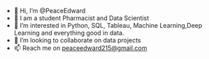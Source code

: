 - 👋 Hi, I’m @PeaceEdward
- 👀 I am a student Pharmacist and Data Scientist
- 🌱 I’m interested in Python, SQL, Tableau, Machine Learning,Deep Learning and everything good in data.
- 💞️ I’m looking to collaborate on data projects
- 📫 Reach me on peaceedward215@gmail.com

<!---
PeaceEdward/PeaceEdward is a ✨ special ✨ repository because its `README.md` (this file) appears on your GitHub profile.
You can click the Preview link to take a look at your changes.
--->

